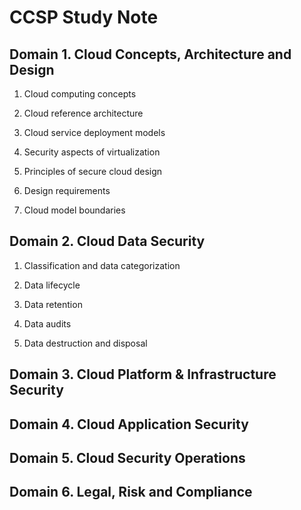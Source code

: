 # CCSP Study Note

## Domain 1. Cloud Concepts, Architecture and Design

1. Cloud computing concepts

2. Cloud reference architecture

3. Cloud service deployment models

4. Security aspects of virtualization

5. Principles of secure cloud design

6. Design requirements

7. Cloud model boundaries

## Domain 2. Cloud Data Security

1. Classification and data categorization

2. Data lifecycle

3. Data retention

4. Data audits

5. Data destruction and disposal

## Domain 3. Cloud Platform & Infrastructure Security

## Domain 4. Cloud Application Security

## Domain 5. Cloud Security Operations

## Domain 6. Legal, Risk and Compliance
